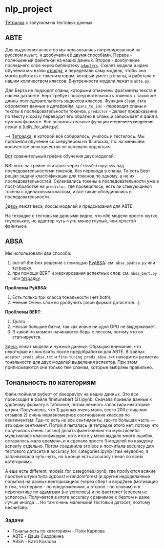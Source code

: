 # nlp_project
[Тетрадка](nlp_evaluation.ipynb) с запуском на тестовых данных.

## ABTE
Для выделения аспектов мы пользовались натренированной на русском `RuBert`, и дообучали её двумя способами. Первое - полноценный файнтьюн на наших данных. Второе - дообучение последнего слоя через библиотеку [`adapters`](https://docs.adapterhub.ml/model_overview.html). Скелет модели и идею обучения мы взяли [отсюда](https://github.com/nicolezattarin/BERT-Aspect-Based-Sentiment-Analysis/tree/main), и переделали саму модель, чтобы она могла работать с токенизатором, который умеет в спаны, и работала с нашим количеством классов.
Внутренности модели лежат в `abte.py`.

Для Берта не подходят спаны, которыми отмечены фрагменты текста в нашем датасете. Берт требует последовательность токенов + такой же длины последовательность индексов классов.  Функция `clean_data` оформляет данные в датафрейм, `spans_to_ids` - переводит спаны и тексты в последовательности токенов, `predictor` - делает предсказание по тексту и сразу переводит его обратно в спаны и записывает в файл в нужном формате. Все вспомогательные функции ~~и прочие ухищрения~~ лежат в [utils_for_abte.py].

--> [Тетрадка](nlp_project_abte.py), в которой всё собиралось, училось и тестилось. Мы прогоняли обучение со скедулером на 10 эпохах, т.к. на меньшем количестве эпох качество не успевало подняться.

[Вот](https://drive.google.com/file/d/10dWiPoGRqGP2bjYbA5FWCqPOp9ek65Jk/view?usp=sharing) сравнительный график обучения двух моделей.

NB: лосс на трейне считался через `CrossEntropyLoss` над последовательностями токенов, без перевода в спаны. То есть Берт решал задачу классификации для токенов по одному, а не их последовательностей. Склеивались токены в последовательности уже в пост-обработке на `predictor`, где проверялось, есть ли стыкующиеся токены с одинаковым классом, и все такие объединялись в последовательности.

[Здесь](https://drive.google.com/drive/folders/1qlgDgESbVsTUKmwEXEDl62LmSrhOpZf5?usp=sharing) лежат веса, лоссы моделей и предсказания для ABTE.

На тетрадке с тестовыми данными видно, что обе модели просто жутко глупенькие, но адаптер чуть-чуть менее глупый, чем простой файнтьюн.

## ABSA
Мы использовали два способа:
1. out-of-the-box решение с помощью [PyABSA](https://pyabsa.readthedocs.io/en/latest/#): см. `absa_pyabsa.py` или [тетрадку](https://www.kaggle.com/code/smthhappens/nlp-project-absa).
2. при помощи BERT и маскирования аспектных слов: см. `absa_bert.py` или [тетрадку](https://colab.research.google.com/drive/1mtp-J_70KhlKtId0quk6fyw2onOROrUI?usp=sharing).

**Проблемы PyABSA**:
1. Есть только три класса тональности (нет *both*).
2. ~~Нельзя~~ Очень сложно дообучить (свой формат датасетов...).

**Проблемы BERT**:
1. Долго
2. Нельзя большие батчи, так как иначе ни одно GPU не выдерживает.
3. В какой-то момент начинаются беды с лоссом, потому что он стагнируется.

[Здесь](https://drive.google.com/drive/folders/14UNHmf1qIIm9TXMEogwSKYSNhsU36YB5?usp=sharing) лежат модели и нужные данные. Обращаю внимание, что некоторые из них взяты после предобработки для ABTE. В файлах `adapter_preds_absa.txt` и `fine-tuning_preds_absa.txt` находится разметка тональности для двух моделей выделения аспектов. При этом приписываются они только тем спанам, которые выбраны правильно.

## Тональность по категориям 

Файн-тюйнили руберт от deeppavlov на наших данных. Это все происходит в файле finetunebert (2).ipynb. Сначала привели данные к удобному формату в табличке, потом немного заплотили некоторые штуки. Получилось, что 1) данных очень мало, всего 200 с лишним отзывов 2) очень неравномерное соотношение классов по сентиментам. Где-то есть не все сентименты, где-то большая часть — это один сентимент. Потом я пыталась (в тетрадке этого нет, потому что получилось очень грязно) делать файнтюйнинг на мультилейбл мультикласс классификации, но в итоге у меня выдало много ошибок, оставалось мало времени, и я сделала просто 5 моделей по каждому аспекту отдельно. Потом соединила это все и посчитала accuracy для тестового датасета в accuracy_for_categories.ipynb (там неудобно, я запаниковала чуть-чуть, но в конце есть accuracy (mean по всем категориям). 

А еще есть different_models_for_categories.ipynb, где пробуются всякие простые штуки типа xgboost и randomforest (и другие недоделанные попытки) на разных векторизациях (через сберт и ворд2век (мотивация в том, что первое - по предложениям, а второе - по словам) и в перспективе по адамграм (не успелось) и по фасттекст (совсем не успелось). Получается в итоге accuracy сравнимое с бертом и даже лучше иногда.... Но там очень маленький тестовый датасет, поэтому несчитово. 
### Задачи
- Тональность по категориям - Поля Карпова
- ABTE - Даша Сидоркина
- ABSA - Катя Козлова
